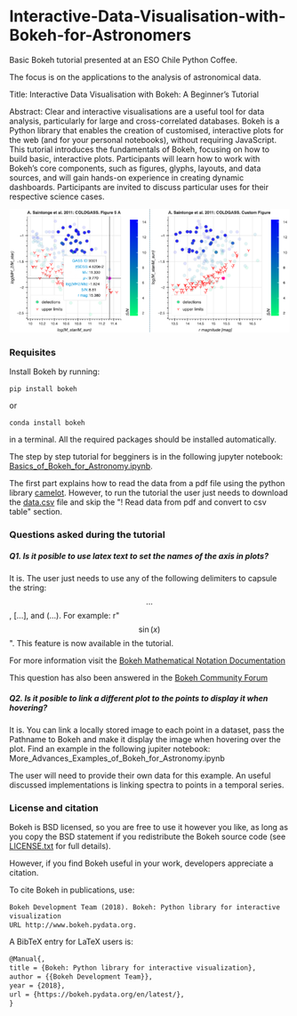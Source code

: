 # Interactive-Data-Visualisation-with-Bokeh-for-Astronomers
Basic Bokeh tutorial presented at an ESO Chile Python Coffee. 

The focus is on the applications to the analysis of astronomical data.

Title: 
Interactive Data Visualisation with Bokeh: A Beginner’s Tutorial
 
Abstract:
Clear and interactive visualisations are a useful tool for data analysis, particularly for large and cross-correlated databases. Bokeh is a Python library that enables the creation of customised, interactive plots for the web (and for your personal notebooks), without requiring JavaScript. This tutorial introduces the fundamentals of Bokeh, focusing on how to build basic, interactive plots. Participants will learn how to work with Bokeh’s core components, such as figures, glyphs, layouts, and data sources, and will gain hands-on experience in creating dynamic dashboards. Participants are invited to discuss particular uses for their respective science cases.

![](Basic_Interactive_Plot.png)

### Requisites

Install Bokeh by running:

```
pip install bokeh
```

or

```
conda install bokeh
```

in a terminal. All the required packages should be installed automatically.

The step by step tutorial for begginers is in the following jupyter notebook: [Basics_of_Bokeh_for_Astronomy.ipynb](Basics_of_Bokeh_for_Astronomy.ipynb). 

The first part explains how to read the data from a pdf file using the python library [camelot](https://camelot-py.readthedocs.io/en/master/). However, to run the tutorial the user just needs to download the [data.csv](data.csv) file and skip the "! Read data from pdf and convert to csv table" section.

### Questions asked during the tutorial

##### Q1. Is it posible to use latex text to set the names of the axis in plots?
It is. The user just needs to use any of the following delimiters to capsule the string: $$...$$, \[...\], and \(...\). For example: r"$$\sin(x)$$". This feature is now available in the tutorial.

For more information visit the [Bokeh Mathematical Notation Documentation](https://docs.bokeh.org/en/latest/docs/user_guide/styling/mathtext.html#ug-styling-mathtext)

This question has also been answered in the [Bokeh Community Forum](https://discourse.bokeh.org/t/legend-with-latex-or-imageurl/9160)

##### Q2. Is it posible to link a different plot to the points to display it when hovering?
It is. You can link a locally stored image to each point in a dataset, pass the Pathname to Bokeh and make it display the image when hovering over the plot. Find an example in the following jupiter notebook: More_Advances_Examples_of_Bokeh_for_Astronomy.ipynb

The user will need to provide their own data for this example. An useful discussed implementations is linking spectra to points in a temporal series. 

### License and citation
Bokeh is BSD licensed, so you are free to use it however you like, as long as you copy the BSD statement if you redistribute the Bokeh source code (see [LICENSE.txt](https://github.com/bokeh/bokeh/blob/1.1.0/LICENSE.txt) for full details).

However, if you find Bokeh useful in your work, developers appreciate a citation.

To cite Bokeh in publications, use:
```
Bokeh Development Team (2018). Bokeh: Python library for interactive visualization
URL http://www.bokeh.pydata.org.
```
A BibTeX entry for LaTeX users is:

```
@Manual{,
title = {Bokeh: Python library for interactive visualization},
author = {{Bokeh Development Team}},
year = {2018},
url = {https://bokeh.pydata.org/en/latest/},
}
```
